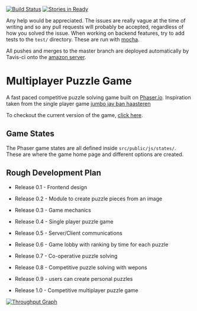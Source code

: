 [![Build Status](https://travis-ci.org/CalumForsterDev/multiplayer-puzzle-game.svg?branch=frontend)](https://travis-ci.org/CalumForsterDev/multiplayer-puzzle-game) [![Stories in Ready](https://badge.waffle.io/CalumForsterDev/multiplayer-puzzle-game.svg?label=ready&title=Ready)](http://waffle.io/CalumForsterDev/multiplayer-puzzle-game)


Any help would be appreciated. The issues are really vague at the time of writing and so any pull requests will probably be accepted, regardless of how you solved the issue.
When working on backend features, try to add tests to the `test/` directory. These are run with [mocha](https://mochajs.org/).

All pushes and merges to the master branch are deployed automatically by Tavis-ci onto the [amazon server](http://lowcost-env.arxiwpmmng.us-west-2.elasticbeanstalk.com/).

# Multiplayer Puzzle Game
A fast paced competitive puzzle solving game built on [Phaser.io](http://phaser.io). Inspiration taken from the single player game [jumbo jav ban haasteren](http://jumbo-jan-van-haasteren.fbrq.io/jumbo-jan-van-haasteren/index.html)

To checkout the current version of the game, [click here](http://lowcost-env.arxiwpmmng.us-west-2.elasticbeanstalk.com/).

## Game States
The Phaser game states are all defined inside `src/public/js/states/`. These are where the game home page and different options are created.


## Rough Development Plan

* Release 0.1 - Frontend design
* Release 0.2 - Module to create puzzle pieces from an image
* Release 0.3 - Game mechanics
* Release 0.4 - Single player puzzle game
* Release 0.5 - Server/Client communications
* Release 0.6 - Game lobby with ranking by time for each puzzle
* Release 0.7 - Co-operative puzzle solving
* Release 0.8 - Competitive puzzle solving with wepons
* Release 0.9 - users can create personal puzzles

* Release 1.0 - Competitive multiplayer puzzle game

[![Throughput Graph](https://graphs.waffle.io/CalumForsterDev/multiplayer-puzzle-game/throughput.svg)](https://waffle.io/CalumForsterDev/multiplayer-puzzle-game/metrics/throughput)
